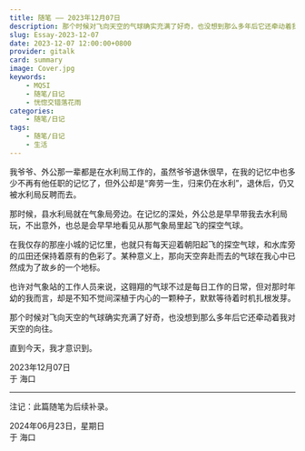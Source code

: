 ```yaml
---
title: 随笔 —— 2023年12月07日
description: 那个时候对飞向天空的气球确实充满了好奇，也没想到那么多年后它还牵动着我对天空的向往。  
slug: Essay-2023-12-07
date: 2023-12-07 12:00:00+0800
provider: gitalk
card: summary
image: Cover.jpg
keywords:
    - MQSI
    - 随笔/日记
    - 恍惚交错落花雨
categories:
    - 随笔/日记
tags:
    - 随笔/日记
    - 生活
---
```


我爷爷、外公那一辈都是在水利局工作的，虽然爷爷退休很早，在我的记忆中也多少不再有他任职的记忆了，但外公却是“奔劳一生，归来仍在水利”，退休后，仍又被水利局反聘而去。  

那时候，县水利局就在气象局旁边。在记忆的深处，外公总是早早带我去水利局玩，不出意外，也总是会早早地看见从那气象局里起飞的探空气球。  

在我仅存的那座小城的记忆里，也就只有每天迎着朝阳起飞的探空气球，和水库旁的瓜田还保持着原有的色彩了。某种意义上，那向天空奔赴而去的气球在我心中已然成为了故乡的一个地标。  

也许对气象站的工作人员来说，这翱翔的气球不过是每日工作的日常，但对那时年幼的我而言，却是不知不觉间深植于内心的一颗种子，默默等待着时机扎根发芽。  

那个时候对飞向天空的气球确实充满了好奇，也没想到那么多年后它还牵动着我对天空的向往。  

直到今天，我才意识到。  

2023年12月07日  
于 海口  

**********  

注记：此篇随笔为后续补录。

2024年06月23日，星期日  
于 海口  